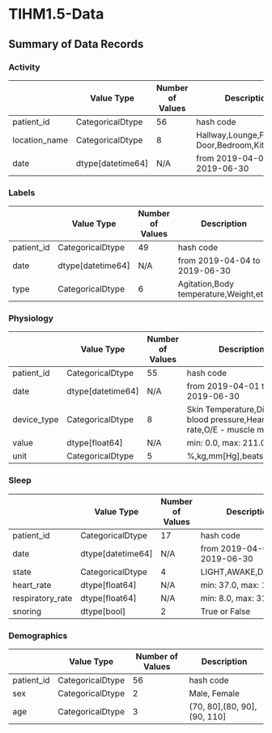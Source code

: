 # TIHM1.5-Data

## Summary of Data Records


### Activity

|               | Value Type        | Number of Values | Description                                     |
|---------------|-------------------|------------------|-------------------------------------------------|
| patient_id    | CategoricalDtype  | 56               | hash code                                       |
| location_name | CategoricalDtype  | 8               | Hallway,Lounge,Fridge Door,Bedroom,Kitchen,etc.       |
| date    | dtype[datetime64] | N/A              | from 2019-04-01 to 2019-06-30 |

### Labels

|            | Value Type        | Number of Values | Description                                         |
|------------|-------------------|------------------|-----------------------------------------------------|
| patient_id | CategoricalDtype  | 49               | hash code                                           |
| date | dtype[datetime64] | N/A              | from 2019-04-04  to 2019-06-30     |
| type       | CategoricalDtype  | 6                | Agitation,Body temperature,Weight,etc. |


### Physiology

|             | Value Type        | Number of Values | Description                                                                 |
|-------------|-------------------|------------------|-----------------------------------------------------------------------------|
| patient_id  | CategoricalDtype  | 55               | hash code                                                                   |
| date  | dtype[datetime64] | N/A              | from 2019-04-01 to 2019-06-30                             |
| device_type | CategoricalDtype  | 8                | Skin Temperature,Diastolic blood pressure,Heart rate,O/E - muscle mass,etc. |
| value       | dtype[float64]    | N/A              | min: 0.0, max: 211.0                                                        |
| unit        | CategoricalDtype  | 5                | %,kg,mm[Hg],beats/min,etc.                                                  |

### Sleep

|                  | Value Type        | Number of Values | Description                                     |
|------------------|-------------------|------------------|-------------------------------------------------|
| patient_id       | CategoricalDtype  | 17               | hash code                                       |
| date       | dtype[datetime64] | N/A              | from 2019-04-01 to 2019-06-30 |
| state            | CategoricalDtype  | 4                | LIGHT,AWAKE,DEEP,REM                            |
| heart_rate       | dtype[float64]    | N/A              | min: 37.0, max: 107.0                           |
| respiratory_rate | dtype[float64]    | N/A              | min: 8.0, max: 31.0                             |
| snoring          | dtype[bool]      | 2                | True or False                                   |


### Demographics

|               | Value Type        | Number of Values | Description                                     |
|---------------|-------------------|------------------|-------------------------------------------------|
| patient_id    | CategoricalDtype  | 56               | hash code                                       |
| sex | CategoricalDtype  | 2               | Male, Female       |
| age    | CategoricalDtype | 3              | (70, 80],(80, 90],(90, 110] |


